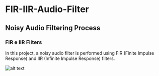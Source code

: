# FIR-IIR-Audio-Filter
## Noisy Audio Filtering Process
### FIR e IIR Filters

In this project, a noisy audio filter is performed using FIR (Finite Impulse Response) and IIR (Infinite Impulse Response) filters.

![alt text](https://github.com/mfaysoares/Matlab-Codes/blob/master/FIR_IIR_audio_filter/guide.png)

